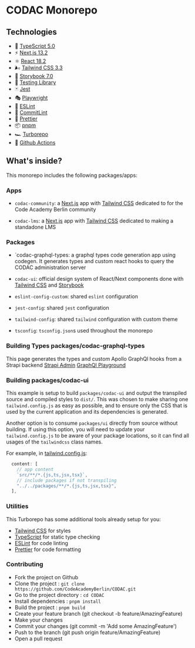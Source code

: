 # CODAC Monorepo

## Technologies

- 📏 [TypeScript 5.0](https://www.typescriptlang.org/)
- ⚡️ [Next.js 13.2](https://nextjs.org/)
- ⚛️ [React 18.2](https://reactjs.org/)
- 🌬️ [Tailwind CSS 3.3](https://tailwindcss.com/)
- 📕 [Storybook 7.0](https://storybook.js.org/)
- 🧪 [Testing Library](https://testing-library.com/)
- 🃏 [Jest](https://jestjs.io/)
- 🎭 [Playwright](https://playwright.dev/)
- 🧹 [ESLint](https://eslint.org/)
- 🤖 [CommitLint](https://commitlint.js.org/)
- 💖 [Prettier](https://prettier.io/)
- 📦 [pnpm](https://pnpm.io/)
- 🏎️ [Turborepo](https://turbo.build/repo)
- 👷 [Github Actions](https://github.com/features/actions)

## What's inside?

This monorepo includes the following packages/apps:

### Apps

- `codac-community`: a [Next.js](https://nextjs.org/) app with [Tailwind CSS](https://tailwindcss.com/) dedicated to for the Code Academy Berlin community

- `codac-lms`: a [Next.js](https://nextjs.org/) app with [Tailwind CSS](https://tailwindcss.com/) dedicated to making a standadone LMS

### Packages

- `codac-graphql-types: a graphql types code generation app using codegen. It generates types and custom react hooks to query the CODAC administration server

- `codac-ui`: official design system of React/Next components done with [Tailwind CSS](https://tailwindcss.com/) and [Storybook](https://storybook.js.org/)

- `eslint-config-custom`: shared `eslint` configuration

- `jest-config`: shared `jest` configuration

- `tailwind-config`: shared `tailwind` configuration with custom theme

- `tsconfig`: `tsconfig.json`s used throughout the monorepo

### Building Types packages/codac-graphql-types

This page generates the types and custom Apollo GraphQl hooks from a Strapi backend
[Strapi Admin](https://codac-admin-dev.up.railway.app/admin)
[GraphQl Playground](https://codac-admin-dev.up.railway.app/admin/graphql)

### Building packages/codac-ui

This example is setup to build `packages/codac-ui` and output the transpiled source and compiled styles to `dist/`. This was chosen to make sharing one `tailwind.config.js` as easy as possible, and to ensure only the CSS that is used by the current application and its dependencies is generated.

Another option is to consume `packages/ui` directly from source without building. If using this option, you will need to update your `tailwind.config.js` to be aware of your package locations, so it can find all usages of the `tailwindcss` class names.

For example, in [tailwind.config.js](packages/tailwind-config/tailwind.config.js):

```js
  content: [
    // app content
    `src/**/*.{js,ts,jsx,tsx}`,
    // include packages if not transpiling
    "../../packages/**/*.{js,ts,jsx,tsx}",
  ],
```

### Utilities

This Turborepo has some additional tools already setup for you:

- [Tailwind CSS](https://tailwindcss.com/) for styles
- [TypeScript](https://www.typescriptlang.org/) for static type checking
- [ESLint](https://eslint.org/) for code linting
- [Prettier](https://prettier.io) for code formatting

### Contributing

- Fork the project on Github
- Clone the project : `git clone https://github.com/CodeAcademyBerlin/CODAC.git`
- Go to the project directory : `cd CODAC`
- Install dependencies : `pnpm install`
- Build the project : `pnpm build`
- Create your feature branch (git checkout -b feature/AmazingFeature)
- Make your changes
- Commit your changes (git commit -m 'Add some AmazingFeature')
- Push to the branch (git push origin feature/AmazingFeature)
- Open a pull request
